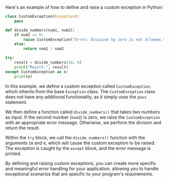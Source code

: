 Here's an example of how to define and raise a custom exception in Python:

```python
class CustomException(Exception):
    pass

def divide_numbers(num1, num2):
    if num2 == 0:
        raise CustomException("Error: Division by zero is not allowed.")
    else:
        return num1 / num2

try:
    result = divide_numbers(10, 0)
    print("Result:", result)
except CustomException as e:
    print(e)
```

In this example, we define a custom exception called `CustomException`, which inherits from the base `Exception` class. The `CustomException` class does not have any additional functionality, as it simply uses the `pass` statement.

We then define a function called `divide_numbers()` that takes two numbers as input. If the second number (`num2`) is zero, we raise the `CustomException` with an appropriate error message. Otherwise, we perform the division and return the result.

Within the `try` block, we call the `divide_numbers()` function with the arguments `10` and `0`, which will cause the custom exception to be raised. The exception is caught by the `except` block, and the error message is printed.

By defining and raising custom exceptions, you can create more specific and meaningful error handling for your application, allowing you to handle exceptional scenarios that are specific to your program's requirements.